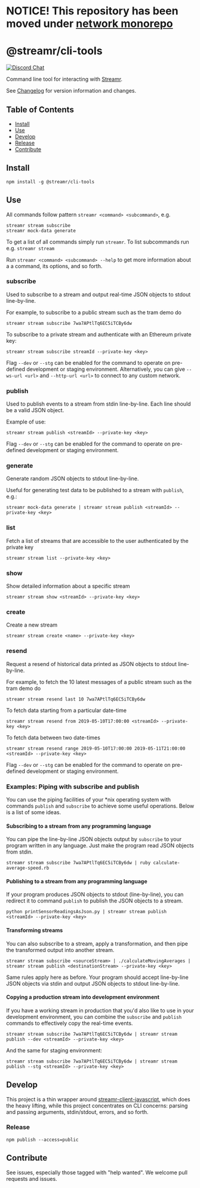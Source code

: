 # NOTICE! This repository has been moved under [network monorepo](https://github.com/streamr-dev/network-monorepo)


# @streamr/cli-tools

[![Discord Chat](https://img.shields.io/discord/801574432350928907.svg?label=Discord&logo=Discord&colorB=7289da)](https://discord.gg/FVtAph9cvz)

Command line tool for interacting with [Streamr](https://streamr.network).

See [Changelog](CHANGELOG.md) for version information and changes.

## Table of Contents
- [Install](#install)
- [Use](#use)
- [Develop](#develop)
- [Release](#release)
- [Contribute](#contribute)

## Install

```
npm install -g @streamr/cli-tools
```

## Use
All commands follow pattern `streamr <command> <subcommand>`, e.g.
```
streamr stream subscribe
streamr mock-data generate
```

To get a list of all commands simply run `streamr`. To list subcommands run e.g. `streamr stream`

Run `streamr <command> <subcommand> --help` to get more information about a a command, its options, and so forth.

### subscribe
Used to subscribe to a stream and output real-time JSON objects to stdout line-by-line.

For example, to subscribe to a public stream such as the tram demo do
```
streamr stream subscribe 7wa7APtlTq6EC5iTCBy6dw
```

To subscribe to a private stream and authenticate with an Ethereum private key:

```
streamr stream subscribe streamId --private-key <key>
```

Flag `--dev` or `--stg` can be enabled for the command to operate on pre-defined development or staging environment. Alternatively, you can give `--ws-url <url>` and `--http-url <url>` to connect to any custom network.


###  publish
Used to publish events to a stream from stdin line-by-line. Each line should be a valid JSON object.

Example of use:
```
streamr stream publish <streamId> --private-key <key>
```

Flag `--dev` or `--stg` can be enabled for the command to operate on pre-defined development or staging environment.


### generate
Generate random JSON objects to stdout line-by-line.

Useful for generating test data to be published to a stream with `publish`, e.g.:
```
streamr mock-data generate | streamr stream publish <streamId> --private-key <key>
```

### list
Fetch a list of streams that are accessible to the user authenticated by the private key
```
streamr stream list --private-key <key>
```

### show
Show detailed information about a specific stream
```
streamr stream show <streamId> --private-key <key>
```

### create
Create a new stream
```
streamr stream create <name> --private-key <key>
```

### resend
Request a resend of historical data printed as JSON objects to stdout line-by-line.

For example, to fetch the 10 latest messages of a public stream such as the tram demo do
```
streamr stream resend last 10 7wa7APtlTq6EC5iTCBy6dw
```


To fetch data starting from a particular date-time
```
streamr stream resend from 2019-05-10T17:00:00 <streamId> --private-key <key>
```

To fetch data between two date-times
```
streamr stream resend range 2019-05-10T17:00:00 2019-05-11T21:00:00 <streamId> --private-key <key>
```

Flag `--dev` or `--stg` can be enabled for the command to operate on pre-defined development or staging environment.


### Examples: Piping with subscribe and publish

You can use the piping facilities of your *nix operating system with commands `publish` and `subscribe` to achieve some
useful operations. Below is a list of some ideas.

#### Subscribing to a stream from any programming language
You can pipe the line-by-line JSON objects output by `subscribe` to
your program written in any language. Just make the program read JSON objects
from stdin.
```
streamr stream subscribe 7wa7APtlTq6EC5iTCBy6dw | ruby calculate-average-speed.rb
```

#### Publishing to a stream from any programming language
If your program produces JSON objects to stdout (line-by-line), you can
redirect it to command `publish` to publish the JSON objects to a stream.
```
python printSensorReadingsAsJson.py | streamr stream publish <streamId> --private-key <key>
```

#### Transforming streams
You can also subscribe to a stream, apply a transformation, and then pipe the
transformed output into another stream.
```
streamr stream subscribe <sourceStream> | ./calculateMovingAverages | streamr stream publish <destinationStream> --private-key <key>
```

Same rules apply here as before. Your program should accept line-by-line JSON
objects via stdin and output JSON objects to stdout line-by-line.

#### Copying a production stream into development environment
If you have a working stream in production that you'd also like to use in your
development environment, you can combine the `subscribe` and `publish` commands to effectively copy
the real-time events.
```
streamr stream subscribe 7wa7APtlTq6EC5iTCBy6dw | streamr stream publish --dev <streamId> --private-key <key>
```

And the same for staging environment:
```
streamr stream subscribe 7wa7APtlTq6EC5iTCBy6dw | streamr stream publish --stg <streamId> --private-key <key>
```

## Develop
This project is a thin wrapper around [streamr-client-javascript](https://github.com/streamr-dev/streamr-client-javascript),
which does the heavy lifting, while this project concentrates on CLI concerns: parsing and
passing arguments, stdin/stdout, errors, and so forth.

### Release
```
npm publish --access=public
```

## Contribute
See issues, especially those tagged with "help wanted". We welcome pull requests and issues.

